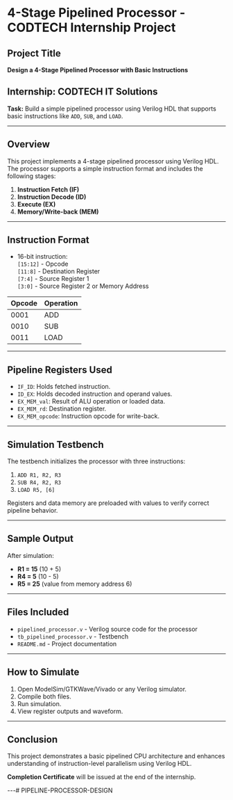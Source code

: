 # 4-Stage Pipelined Processor - CODTECH Internship Project

## Project Title
**Design a 4-Stage Pipelined Processor with Basic Instructions**

## Internship: CODTECH IT Solutions  
**Task:** Build a simple pipelined processor using Verilog HDL that supports basic instructions like `ADD`, `SUB`, and `LOAD`.

---

## Overview

This project implements a 4-stage pipelined processor using Verilog HDL. The processor supports a simple instruction format and includes the following stages:

1. **Instruction Fetch (IF)**
2. **Instruction Decode (ID)**
3. **Execute (EX)**
4. **Memory/Write-back (MEM)**

---

## Instruction Format

- 16-bit instruction:  
  `[15:12]` - Opcode  
  `[11:8]`  - Destination Register  
  `[7:4]`   - Source Register 1  
  `[3:0]`   - Source Register 2 or Memory Address  

| Opcode | Operation |
|--------|-----------|
| 0001   | ADD       |
| 0010   | SUB       |
| 0011   | LOAD      |

---

## Pipeline Registers Used

- `IF_ID`: Holds fetched instruction.
- `ID_EX`: Holds decoded instruction and operand values.
- `EX_MEM_val`: Result of ALU operation or loaded data.
- `EX_MEM_rd`: Destination register.
- `EX_MEM_opcode`: Instruction opcode for write-back.

---

## Simulation Testbench

The testbench initializes the processor with three instructions:
1. `ADD R1, R2, R3`  
2. `SUB R4, R2, R3`  
3. `LOAD R5, [6]`  

Registers and data memory are preloaded with values to verify correct pipeline behavior.

---

## Sample Output

After simulation:
- **R1 = 15** (10 + 5)
- **R4 = 5**  (10 - 5)
- **R5 = 25** (value from memory address 6)

---

## Files Included

- `pipelined_processor.v` - Verilog source code for the processor
- `tb_pipelined_processor.v` - Testbench
- `README.md` - Project documentation

---

## How to Simulate

1. Open ModelSim/GTKWave/Vivado or any Verilog simulator.
2. Compile both files.
3. Run simulation.
4. View register outputs and waveform.

---

## Conclusion

This project demonstrates a basic pipelined CPU architecture and enhances understanding of instruction-level parallelism using Verilog HDL.

**Completion Certificate** will be issued at the end of the internship.

---# PIPELINE-PROCESSOR-DESIGN
